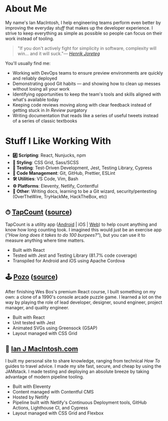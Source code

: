 # About Me

My name's Ian MacIntosh, I help engineering teams perform even better by improving the everyday _stuff_ that makes up the developer experience. I strive to keep everything as simple as possible so people can focus on their work instead of tooling.

> "If you don't actively fight for simplicity in software, complexity will win... and it will suck."— _[Henrik Joreteg](https://joreteg.com/blog/architecting-uis-for-change)_

You'll usually find me:

- Working with DevOps teams to ensure preview environments are quickly and reliably deployed
- Demonstrating good Git habits — and showing how to clean up messes without losing all your work
- Identifying opportunities to keep the team's tools and skills aligned with what's available today
- Keeping code reviews moving along with clear feedback instead of getting stuck in _In Review_ purgatory
- Writing documentation that reads like a series of useful tweets instead of a series of classic textbooks

# Stuff I Like Working With

- **#️⃣ Scripting**: React, Nunjucks, npm
- **🎨 Styling**: CSS Grid, Sass/SCSS
- **📐 Testing**: Test-Driven Development, Jest, Testing Library, Cypress
- **🚢 Code Management**: Git, GitHub, Prettier, ESLint
- **🛠 Utilities**: VS Code, Vim, Bash
- **⚙️ Platforms**: Eleventy, Netlify, Contentful
- **🚀 Other**: Writing docs, learning to be a Git wizard, security/pentesting (OverTheWire, TryHackMe, HackTheBox, etc)

## ⏱ [TapCount](https://tapcount.ianjmacintosh.com/) ([source](https://www.github.com/ianjmacintosh/tapcount))

TapCount is a utility app ([Android](https://play.google.com/store/apps/details?id=com.ianjmacintosh.tapcount) | iOS | [Web](https://tapcount.ianjmacintosh.com/)) to help count anything and know how long counting took. I imagined this would just be an exercise app (_"How long does it takes to do 100 burpees?"_), but you can use it to measure anything where time matters.

- Built with React
- Tested with Jest and Testing Library (81.7% code coverage)
- Transpiled for Android and iOS using Apache Cordova

## 🕹 [Pozo](https://pozo.ianjmacintosh.com/) ([source](https://www.github.com/ianjmacintosh/pozo))

After finishing Wes Bos's premium React course, I built something on my own: a clone of a 1990's console arcade puzzle game. I learned a lot on the way by playing the role of lead developer, designer, sound engineer, project manager, and quality engineer.

- Built with React
- Unit tested with Jest
- Animated SVGs using Greensock (GSAP)
- Layout managed with CSS Grid

## 🎩 [Ian J MacIntosh.com](https://www.ianjmacintosh.com)

I built my personal site to share knowledge, ranging from technical _How To_ guides to travel advice. I made my site fast, secure, and cheap by using the JAMstack. I made testing and deploying an absolute breeze by taking advantage of modern pipeline tooling.

- Built with Eleventy
- Content managed with Contentful CMS
- Hosted by Netlify
- Pipeline built with Netlify's Continuous Deployment tools, GitHub Actions, Lighthouse CI, and Cypress
- Layout managed with CSS Grid and Flexbox

